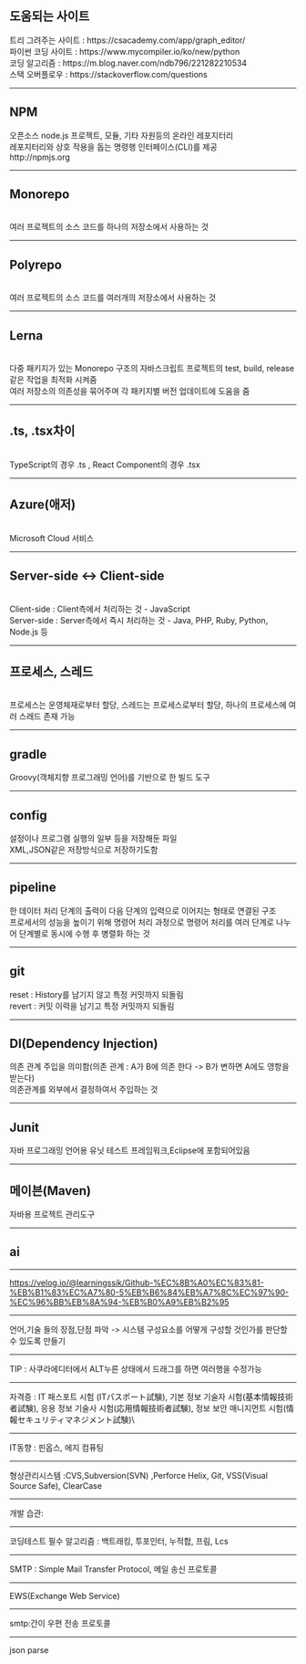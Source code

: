 
<h2>도움되는 사이트</h2> 
트리 그려주는 사이트 : https://csacademy.com/app/graph_editor/<br>
파이썬 코딩 사이트 : https://www.mycompiler.io/ko/new/python<br>
코딩 알고리즘 : https://m.blog.naver.com/ndb796/221282210534<br>
스택 오버플로우 : https://stackoverflow.com/questions
<hr>

<h2>NPM</h2> 
오픈소스 node.js 프로젝트, 모듈, 기타 자원등의 온라인 레포지터리 
<br>레포지터리와 상호 작용을 돕는 명령행 인터페이스(CLI)를 제공 
<br>http://npmjs.org
<hr>

<h2>Monorepo</h2>
<br>여러 프로젝트의 소스 코드를 하나의 저장소에서 사용하는 것
<hr>

<h2>Polyrepo</h2>
<br>여러 프로젝트의 소스 코드를 여러개의 저장소에서 사용하는 것
<hr>
 
<h2>Lerna</h2>
<br>다중 패키지가 있는 Monorepo 구조의 자바스크립트 프로젝트의 test, build, release같은 작업을 최적화 시켜줌
<br>여러 저장소의 의존성을 묶어주며 각 패키지별 버전 업데이트에 도움을 줌
<hr>

<h2>.ts, .tsx차이</h2>
<br>TypeScript의 경우 .ts , React Component의 경우 .tsx 
<hr> 

<h2>Azure(애저)</h2>
<br>Microsoft Cloud 서비스
<hr>

<h2>Server-side <-> Client-side</h2>
<br>Client-side : Client측에서 처리하는 것 - JavaScript
<br>Server-side : Server측에서 즉시 처리하는 것 - Java, PHP, Ruby, Python, Node.js 등
<hr>

<h2>프로세스, 스레드</h2>
<br>프로세스는 운영체재로부터 할당, 스레드는 프로세스로부터 할당, 하나의 프로세스에 여러 스레드 존재 가능
<hr> 
  
<h2>gradle</h2> 
Groovy(객체지향 프로그래밍 언어)를 기반으로 한 빌드 도구
<hr> 
  
<h2>config</h2> 
설정이나 프로그램 실행의 일부 등을 저장해둔 파일
<br> XML,JSON같은 저장방식으로 저장하기도함
<hr> 
  
<h2>pipeline</h2> 
한 데이터 처리 단계의 출력이 다음 단계의 입력으로 이어지는 형태로 연결된 구조<br>
프로세서의 성능을 높이기 위해 명령어 처리 과정으로 명령어 처리를 여러 단계로 나누어 단계별로 동시에 수행 후 병렬화 하는 것
 <hr>
  
<h2>git</h2>
reset : History를 남기지 않고 특정 커밋까지 되돌림
<br>revert : 커밋 이력을 남기고 특정 커밋까지 되돌림
<hr>
 
<h2>DI(Dependency Injection)</h2>
의존 관계 주입을 의미함(의존 관계 : A가 B에 의존 한다 -> B가 변하면 A에도 영항을 받는다)
<br>의존관계를 외부에서 결정하여서 주입하는 것
<hr>
  
<h2>Junit</h2>
자바 프로그래밍 언어용 유닛 테스트 프레임워크,Eclipse에 포함되어있음
<hr>
  
<h2>메이븐(Maven)</h2>
자바용 프로젝트 관리도구
<hr>
  
<h2>ai</h2>

<hr>

https://velog.io/@learningssik/Github-%EC%8B%A0%EC%83%81-%EB%B1%83%EC%A7%80-5%EB%B6%84%EB%A7%8C%EC%97%90-%EC%96%BB%EB%8A%94-%EB%B0%A9%EB%B2%95

<hr>

언어,기술 들의 장점,단점 파악 -> 시스템 구성요소를 어떻게 구성할 것인가를 판단할 수 있도록 만들기

<hr>

TIP : 사쿠라에디터에서 ALT누른 상태에서 드래그를 하면 여러행을 수정가능

<hr>

자격증 : IT 패스포트 시험 (ITパスポート試験), 기본 정보 기술자 시험(基本情報技術者試験), 응용 정보 기술사 시험(応用情報技術者試験), 정보 보안 매니지먼트 시험(情報セキュリティマネジメント試験)\

<hr>

IT동향 : 핀옵스, 에지 컴퓨팅

<hr>

형상관리시스템 :CVS,Subversion(SVN) ,Perforce Helix, Git, VSS(Visual Source Safe), ClearCase

<hr>

개발 습관:

<hr>
코딩테스트 필수 알고리즘 : 백트래킹, 투포인터, 누적합, 프림, Lcs

<hr>
SMTP : Simple Mail Transfer Protocol, 메일 송신 프로토콜

<hr>
EWS(Exchange Web Service)

<hr>
smtp:간이 우편 전송 프로토콜

<hr>
json parse 
